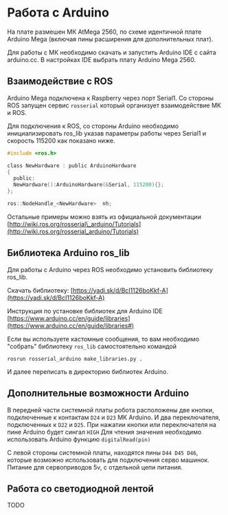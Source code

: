 # Работа с Arduino

На плате размешен МК AtMega 2560, по схеме идентичной плате Arduino Mega \(включая пины расширения для дополнительных плат\).

Для работы с МК необходимо скачать и запустить Arduino IDE с сайта arduino.cc. В настройках IDE выбрать плату Arduino Mega 2560.

## Взаимодействие с ROS

Arduino Mega подключена к Raspberry через порт Serial1. Со стороны ROS запущен сервис `rosserial` который организует взаимодействие МК и ROS.

Для подключения к ROS, со стороны Arduino необходимо инициализировать ros\_lib указав параметры работы через Serial1 и скорость 115200 как показано ниже.

```c
#include <ros.h>

class NewHardware : public ArduinoHardware
{
  public:
  NewHardware():ArduinoHardware(&Serial, 115200){};
};

ros::NodeHandle_<NewHardware>  nh;
```

Остальные примеры можно взять из официальной документации [http://wiki.ros.org/rosserial\_arduino/Tutorials](http://wiki.ros.org/rosserial_arduino/Tutorials)

## Библиотека Arduino ros\_lib

Для работы с Arduino через ROS необходимо установить библиотеку ros\_lib.

Скачать библиотеку: [https://yadi.sk/d/BcI1126boKkf-A](https://yadi.sk/d/BcI1126boKkf-A)

Инструкция по установке библиотек для Arduino IDE [https://www.arduino.cc/en/guide/libraries](https://www.arduino.cc/en/guide/libraries#)

Если вы используете кастомные сообщения, то вам необходимо "собрать" библиотеку `ros_lib` самостоятельно командой

```text
rosrun rosserial_arduino make_libraries.py .
```

И далее переписать в директорию библиотек Arduino.

## Дополнительные возможности Arduino

В передней части системной платы робота расположены две кнопки, подключенные к контактам `D24` и `D23` МК Arduino. И два переключателя, подключенных к `D22` и `D25`. При нажатии кнопки или переключателя на пине Arduino будет сингал `HIGH` Для чтения значения необходимо использовать Arduino функцию `digitalRead(pin)`

С левой стороны системной платы, находятся пины `D44 D45 D46`, которые возможно использовать для подключения серво машинок. Питание для сервоприводов 5v, с отдельной цепи питания.

## Работа со светодиодной лентой

TODO

